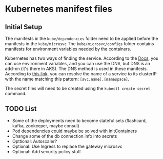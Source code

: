 # Kubernetes manifest files

## Initial Setup
The manifests in the `kube/dependencies` folder need to be applied before the manifests in the `kube/microsvc`
The `kube/microsvc/configs` folder contains manifests for environment variables needed by the containers.

Kubernetes has two ways of finding the service. According to the [Docs](https://kubernetes.io/docs/concepts/services-networking/connect-applications-service/#accessing-the-service), you can use environment variables, and you can use the DNS, but DNS is an add-on (it's there in AKS). The DNS method is used in these manifests. According to [this link](https://kubernetes.io/docs/concepts/services-networking/dns-pod-service/#namespaces-of-services), you can resolve the name of a service to its clusterIP with the name matching this pattern: `[svc.name].[namespace]`.

The secret files will need to be created using the `kubectl create secret` command.

## TODO List
- Some of the deployments need to become stateful sets (flashcard, kafka, zookeeper, maybe consul)
- Pod dependencies could maybe be solved with [initContainers](https://kubernetes.io/docs/concepts/workloads/pods/init-containers/)
- Change some of the db connection info into secrets
- Opttional: Autoscaler?
- Optional: Use Ingress to replace the gateway microsvc
- Optional: Add security policy stuff